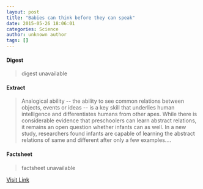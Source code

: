 ```yaml
---
layout: post
title: "Babies can think before they can speak"
date: 2015-05-26 18:06:01
categories: Science
author: unknown author
tags: []
---
```



#### Digest
>digest unavailable

#### Extract
>Analogical ability -- the ability to see common relations between objects, events or ideas -- is a key skill that underlies human intelligence and differentiates humans from other apes. While there is considerable evidence that preschoolers can learn abstract relations, it remains an open question whether infants can as well. In a new study, researchers found infants are capable of learning the abstract relations of same and different after only a few examples....

#### Factsheet
>factsheet unavailable

[Visit Link](http://feeds.sciencedaily.com/~r/sciencedaily/~3/RdF_mk5yGV8/150526140601.htm)


